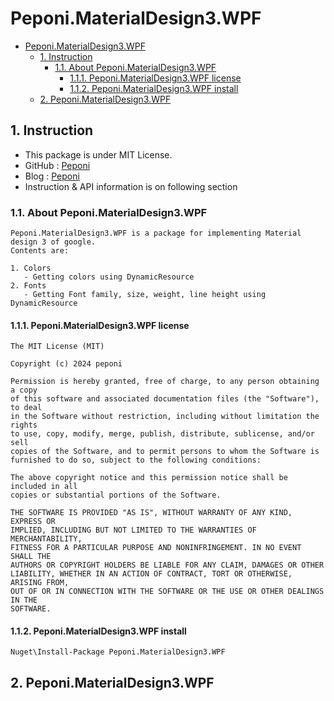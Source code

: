 ﻿# Peponi.MaterialDesign3.WPF


- [Peponi.MaterialDesign3.WPF](#peponimaterialdesign3wpf)
  - [1. Instruction](#1-instruction)
    - [1.1. About Peponi.MaterialDesign3.WPF](#11-about-peponimaterialdesign3wpf)
      - [1.1.1. Peponi.MaterialDesign3.WPF license](#111-peponimaterialdesign3wpf-license)
      - [1.1.2. Peponi.MaterialDesign3.WPF install](#112-peponimaterialdesign3wpf-install)
  - [2. Peponi.MaterialDesign3.WPF](#2-peponimaterialdesign3wpf)


## 1. Instruction


- This package is under MIT License.
- GitHub : [Peponi](https://github.com/peponi-paradise/Peponi)
- Blog : [Peponi](https://peponi-paradise.tistory.com)
- Instruction & API information is on following section


### 1.1. About Peponi.MaterialDesign3.WPF


```text
Peponi.MaterialDesign3.WPF is a package for implementing Material design 3 of google.
Contents are:

1. Colors
   - Getting colors using DynamicResource
2. Fonts
   - Getting Font family, size, weight, line height using DynamicResource
```


#### 1.1.1. Peponi.MaterialDesign3.WPF license


```text
The MIT License (MIT)

Copyright (c) 2024 peponi

Permission is hereby granted, free of charge, to any person obtaining a copy
of this software and associated documentation files (the "Software"), to deal
in the Software without restriction, including without limitation the rights
to use, copy, modify, merge, publish, distribute, sublicense, and/or sell
copies of the Software, and to permit persons to whom the Software is
furnished to do so, subject to the following conditions:

The above copyright notice and this permission notice shall be included in all
copies or substantial portions of the Software.

THE SOFTWARE IS PROVIDED "AS IS", WITHOUT WARRANTY OF ANY KIND, EXPRESS OR
IMPLIED, INCLUDING BUT NOT LIMITED TO THE WARRANTIES OF MERCHANTABILITY,
FITNESS FOR A PARTICULAR PURPOSE AND NONINFRINGEMENT. IN NO EVENT SHALL THE
AUTHORS OR COPYRIGHT HOLDERS BE LIABLE FOR ANY CLAIM, DAMAGES OR OTHER
LIABILITY, WHETHER IN AN ACTION OF CONTRACT, TORT OR OTHERWISE, ARISING FROM,
OUT OF OR IN CONNECTION WITH THE SOFTWARE OR THE USE OR OTHER DEALINGS IN THE
SOFTWARE.
```


#### 1.1.2. Peponi.MaterialDesign3.WPF install


```text
Nuget\Install-Package Peponi.MaterialDesign3.WPF
```


## 2. Peponi.MaterialDesign3.WPF